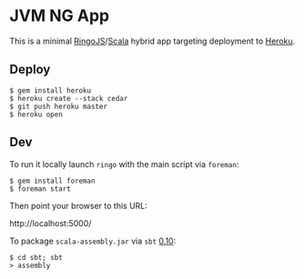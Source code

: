 # JVM NG App

This is a minimal [RingoJS]/[Scala] hybrid app targeting deployment to [Heroku].

## Deploy

    $ gem install heroku
    $ heroku create --stack cedar
    $ git push heroku master
    $ heroku open

## Dev

To run it locally launch `ringo`
with the main script via `foreman`:

    $ gem install foreman
    $ foreman start

Then point your browser to this URL:

  http://localhost:5000/

To package `scala-assembly.jar` via `sbt` [0.10]:

    $ cd sbt; sbt
    > assembly


  [RingoJS]: http://ringojs.org/
  [Scala]:   http://www.scala-lang.org/
  [Heroku]:  http://www.heroku.com/
  [0.10]:    https://github.com/harrah/xsbt/wiki/Setup
